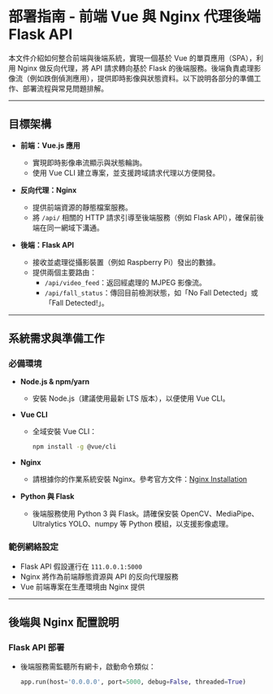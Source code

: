 # 部署指南 - 前端 Vue 與 Nginx 代理後端 Flask API

本文件介紹如何整合前端與後端系統，實現一個基於 Vue 的單頁應用（SPA），利用 Nginx 做反向代理，將 API 請求轉向基於 Flask 的後端服務。後端負責處理影像流（例如跌倒偵測應用），提供即時影像與狀態資料。以下說明各部分的準備工作、部署流程與常見問題排解。

---

## 目標架構

- **前端：Vue.js 應用**  
  - 實現即時影像串流顯示與狀態輪詢。
  - 使用 Vue CLI 建立專案，並支援跨域請求代理以方便開發。

- **反向代理：Nginx**  
  - 提供前端資源的靜態檔案服務。
  - 將 `/api/` 相關的 HTTP 請求引導至後端服務（例如 Flask API），確保前後端在同一網域下溝通。

- **後端：Flask API**  
  - 接收並處理從攝影裝置（例如 Raspberry Pi）發出的數據。
  - 提供兩個主要路由：
    - `/api/video_feed`：返回經處理的 MJPEG 影像流。
    - `/api/fall_status`：傳回目前檢測狀態，如「No Fall Detected」或「Fall Detected!」。

---

## 系統需求與準備工作

### 必備環境

- **Node.js & npm/yarn**  
  - 安裝 Node.js（建議使用最新 LTS 版本），以便使用 Vue CLI。

- **Vue CLI**  
  - 全域安裝 Vue CLI：
    ```bash
    npm install -g @vue/cli
    ```

- **Nginx**  
  - 請根據你的作業系統安裝 Nginx。參考官方文件：[Nginx Installation](https://nginx.org/en/docs/install.html)

- **Python 與 Flask**  
  - 後端服務使用 Python 3 與 Flask。請確保安裝 OpenCV、MediaPipe、Ultralytics YOLO、numpy 等 Python 模組，以支援影像處理。

### 範例網絡設定

- Flask API 假設運行在 `111.0.0.1:5000`
- Nginx 將作為前端靜態資源與 API 的反向代理服務
- Vue 前端專案在生產環境由 Nginx 提供

---

## 後端與 Nginx 配置說明

### Flask API 部署

- 後端服務需監聽所有網卡，啟動命令類似：
  ```python
  app.run(host='0.0.0.0', port=5000, debug=False, threaded=True)


